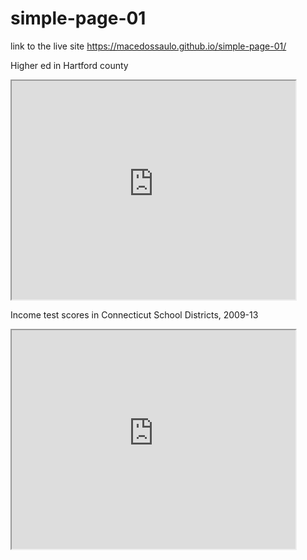 # simple-page-01

link to the live site https://macedossaulo.github.io/simple-page-01/

Higher ed in Hartford county
 <iframe src="https://macedossaulo.github.io/leaflet-map-simple/" width="90%" height="350"></iframe>
 
Income test scores in Connecticut School Districts, 2009-13 
 <iframe src="https://macedossaulo.github.io/highcharts-scatter-csv/" width="90%" height="350"></iframe>
